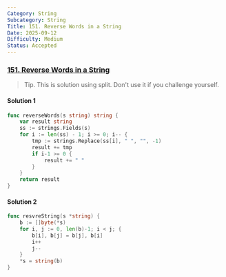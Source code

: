```yaml
---
Category: String
Subcategory: String
Title: 151. Reverse Words in a String
Date: 2025-09-12
Difficulty: Medium
Status: Accepted
---
```

### [151. Reverse Words in a String]

>Tip. This is solution using split. Don't use it if you challenge yourself.


#### Solution 1
```go
func reverseWords(s string) string {
	var result string
	ss := strings.Fields(s)
	for i := len(ss) - 1; i >= 0; i-- {
		tmp := strings.Replace(ss[i], " ", "", -1)
		result += tmp
		if i-1 >= 0 {
			result += " "
		}
	}
	return result
}
```
#### Solution 2
```go
func resvreString(s *string) {
	b := []byte(*s)
	for i, j := 0, len(b)-1; i < j; {
		b[i], b[j] = b[j], b[i]
		i++
		j--
	}
	*s = string(b)
}
```

[151. Reverse Words in a String]: https://leetcode.com/problems/reverse-words-in-a-string/